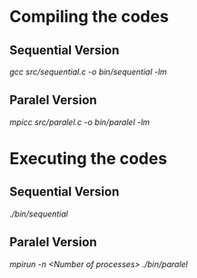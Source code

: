 # Compiling the codes

## Sequential Version
*gcc src/sequential.c -o bin/sequential -lm*

## Paralel Version
*mpicc src/paralel.c -o bin/paralel -lm*

# Executing the codes

## Sequential Version
*./bin/sequential*

## Paralel Version
*mpirun -n \<Number of processes\> ./bin/paralel*
